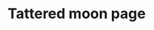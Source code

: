 ---
layout: item
title: Tattered moon page
item-id: 23510
datatable: true
id: 23510
name: "Tattered moon page"
members: true
lowalch: 0
highalch: 0
examine: "A torn page detailing the religion of Ranul. Now where is the book?"
monsters:
  - id: 244
    name: "Baby red dragon"
    members: true
    combat_level: 48
    wiki_url: "https://oldschool.runescape.wiki/w/Baby_red_dragon#1"
    drops:
      - quantity: "1"
        rarity: 0.04
    image: "https://oldschool.runescape.wiki/images/e/e1/Baby_red_dragon_%281%29.png?ced53"
  - id: 247
    name: "Red dragon"
    members: true
    combat_level: 152
    wiki_url: "https://oldschool.runescape.wiki/w/Red_dragon#1"
    drops:
      - quantity: "1"
        rarity: 0.1
    image: "https://oldschool.runescape.wiki/images/6/6a/Red_dragon.png?f0a8a"
  - id: 2145
    name: "Undead Druid"
    members: true
    combat_level: 105
    wiki_url: "https://oldschool.runescape.wiki/w/Undead_Druid"
    drops:
      - quantity: "1"
        rarity: 0.05
    image: "https://oldschool.runescape.wiki/images/9/93/Undead_Druid.png?35e76"
  - id: 8703
    name: "Temple Spider"
    members: true
    combat_level: 75
    wiki_url: "https://oldschool.runescape.wiki/w/Temple_Spider"
    drops:
      - quantity: "1"
        rarity: 0.03333333333333333
    image: "https://oldschool.runescape.wiki/images/thumb/5/5e/Temple_Spider.png/1200px-Temple_Spider.png?c6a8a"
  - id: 8713
    name: "Sarachnis"
    members: true
    combat_level: 318
    wiki_url: "https://oldschool.runescape.wiki/w/Sarachnis"
    drops:
      - quantity: "1"
        rarity: 0.2
    image: "https://oldschool.runescape.wiki/images/thumb/e/e9/Sarachnis.png/1200px-Sarachnis.png?8f040"
---